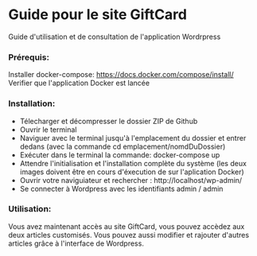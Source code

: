 # Guide pour le site GiftCard
Guide d'utilisation et de consultation de l'application Wordrpress

### Prérequis:
Installer docker-compose:
https://docs.docker.com/compose/install/
Verifier que l'application Docker est lancée


### Installation:
- Télecharger et décompresser le dossier ZIP de Github
- Ouvrir le terminal
- Naviguer avec le terminal jusqu'à l'emplacement du dossier et entrer dedans (avec la commande cd emplacement/nomdDuDossier)
- Exécuter dans le terminal la commande: docker-compose up
- Attendre l'initialisation et l'installation complète du système
  (les deux images doivent être en cours d'éxecution de sur l'aplication Docker)
- Ouvrir votre naviguiateur et rechercher : http://localhost/wp-admin/
- Se connecter à Wordpress avec les identifiants admin / admin


### Utilisation:
Vous avez maintenant accès au site GiftCard, vous pouvez accèdez aux deux articles customisés.
Vous pouvez aussi modifier et rajouter d'autres articles grâce à l'interface de Wordpress.
